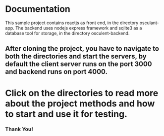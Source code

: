 # Documentation

This sample project contains reactjs as front end, in the directory osculant-app.
The backend uses nodejs express framework and sqlite3 as a database tool for storage, in the directory osculent-backend.

## After cloning the project, you have to navigate to both the directories and start the servers, by default the client server runs on the port 3000 and backend runs on port 4000.

# Click on the directories to read more about the project methods and how to start and use it for testing.
### Thank You!
